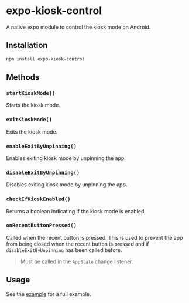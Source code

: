 # expo-kiosk-control

A native expo module to control the kiosk mode on Android.

## Installation

```sh
npm install expo-kiosk-control
```

## Methods

### `startKioskMode()`

Starts the kiosk mode.

### `exitKioskMode()`

Exits the kiosk mode.

### `enableExitByUnpinning()`

Enables exiting kiosk mode by unpinning the app.

### `disableExitByUnpinning()`

Disables exiting kiosk mode by unpinning the app.

### `checkIfKioskEnabled()`

Returns a boolean indicating if the kiosk mode is enabled.

### `onRecentButtonPressed()`

Called when the recent button is pressed. This is used to prevent the app from being closed when the recent button is pressed and if `disableExitByUnpinning` has been called before.

> Must be called in the `AppState` change listener.

## Usage

See the [example](example/App.tsx) for a full example.
